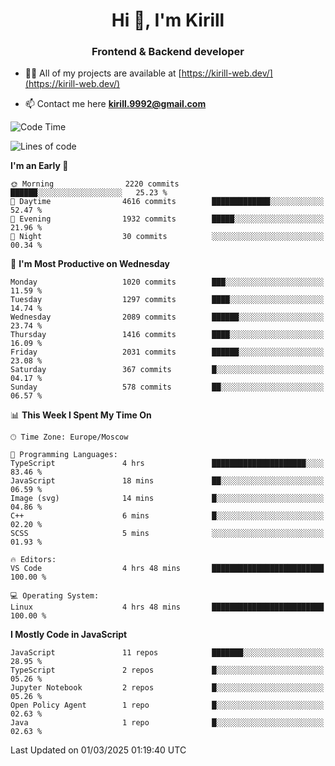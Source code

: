 <h1 align="center">Hi 👋, I'm Kirill</h1>
<h3 align="center">Frontend & Backend developer</h3>

- 👨‍💻 All of my projects are available at [https://kirill-web.dev/](https://kirill-web.dev/)

- 📫 Contact me here **kirill.9992@gmail.com**











<!--START_SECTION:waka-->
![Code Time](http://img.shields.io/badge/Code%20Time-2%2C145%20hrs%2023%20mins-blue)

![Lines of code](https://img.shields.io/badge/From%20Hello%20World%20I%27ve%20Written-5.3%20million%20lines%20of%20code-blue)

**I'm an Early 🐤** 

```text
🌞 Morning                2220 commits        ██████░░░░░░░░░░░░░░░░░░░   25.23 % 
🌆 Daytime                4616 commits        █████████████░░░░░░░░░░░░   52.47 % 
🌃 Evening                1932 commits        █████░░░░░░░░░░░░░░░░░░░░   21.96 % 
🌙 Night                  30 commits          ░░░░░░░░░░░░░░░░░░░░░░░░░   00.34 % 
```
📅 **I'm Most Productive on Wednesday** 

```text
Monday                   1020 commits        ███░░░░░░░░░░░░░░░░░░░░░░   11.59 % 
Tuesday                  1297 commits        ████░░░░░░░░░░░░░░░░░░░░░   14.74 % 
Wednesday                2089 commits        ██████░░░░░░░░░░░░░░░░░░░   23.74 % 
Thursday                 1416 commits        ████░░░░░░░░░░░░░░░░░░░░░   16.09 % 
Friday                   2031 commits        ██████░░░░░░░░░░░░░░░░░░░   23.08 % 
Saturday                 367 commits         █░░░░░░░░░░░░░░░░░░░░░░░░   04.17 % 
Sunday                   578 commits         ██░░░░░░░░░░░░░░░░░░░░░░░   06.57 % 
```


📊 **This Week I Spent My Time On** 

```text
🕑︎ Time Zone: Europe/Moscow

💬 Programming Languages: 
TypeScript               4 hrs               █████████████████████░░░░   83.46 % 
JavaScript               18 mins             ██░░░░░░░░░░░░░░░░░░░░░░░   06.59 % 
Image (svg)              14 mins             █░░░░░░░░░░░░░░░░░░░░░░░░   04.86 % 
C++                      6 mins              █░░░░░░░░░░░░░░░░░░░░░░░░   02.20 % 
SCSS                     5 mins              ░░░░░░░░░░░░░░░░░░░░░░░░░   01.93 % 

🔥 Editors: 
VS Code                  4 hrs 48 mins       █████████████████████████   100.00 % 

💻 Operating System: 
Linux                    4 hrs 48 mins       █████████████████████████   100.00 % 
```

**I Mostly Code in JavaScript** 

```text
JavaScript               11 repos            ███████░░░░░░░░░░░░░░░░░░   28.95 % 
TypeScript               2 repos             █░░░░░░░░░░░░░░░░░░░░░░░░   05.26 % 
Jupyter Notebook         2 repos             █░░░░░░░░░░░░░░░░░░░░░░░░   05.26 % 
Open Policy Agent        1 repo              █░░░░░░░░░░░░░░░░░░░░░░░░   02.63 % 
Java                     1 repo              █░░░░░░░░░░░░░░░░░░░░░░░░   02.63 % 
```




 Last Updated on 01/03/2025 01:19:40 UTC
<!--END_SECTION:waka-->
